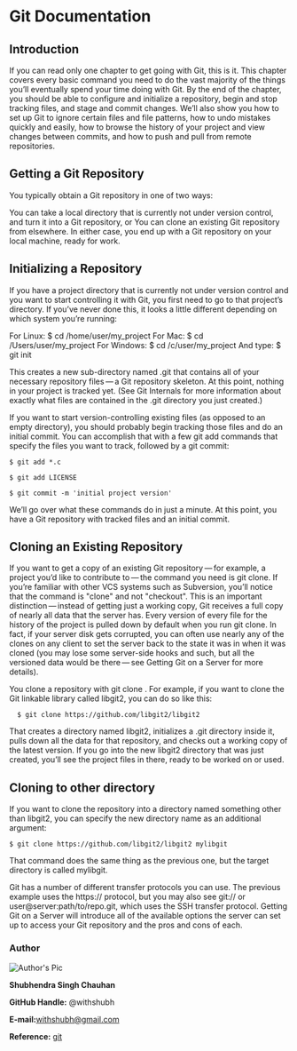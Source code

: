 # Git Documentation

## Introduction
If you can read only one chapter to get going with Git, this is it. This chapter covers every basic command you need to do the vast majority of the things you’ll eventually spend your time doing with Git. By the end of the chapter, you should be able to configure and initialize a repository, begin and stop tracking files, and stage and commit changes. We’ll also show you how to set up Git to ignore certain files and file patterns, how to undo mistakes quickly and easily, how to browse the history of your project and view changes between commits, and how to push and pull from remote repositories.

## Getting a Git Repository
You typically obtain a Git repository in one of two ways:

You can take a local directory that is currently not under version control, and turn it into a Git repository, or
You can clone an existing Git repository from elsewhere.
In either case, you end up with a Git repository on your local machine, ready for work.

## Initializing a Repository
If you have a project directory that is currently not under version control and you want to start controlling it with Git, you first need to go to that project’s directory. If you’ve never done this, it looks a little different depending on which system you’re running:

For Linux:
    $ cd /home/user/my_project 
For Mac:
    $ cd /Users/user/my_project 
For Windows:
    $ cd /c/user/my_project
And type:
    $ git init 

This creates a new sub-directory named .git that contains all of your necessary repository files — a Git repository skeleton. At this point, nothing in your project is tracked yet. (See Git Internals for more information about exactly what files are contained in the .git directory you just created.)

If you want to start version-controlling existing files (as opposed to an empty directory), you should probably begin tracking those files and do an initial commit. You can accomplish that with a few git add commands that specify the files you want to track, followed by a git commit:


    $ git add *.c

    $ git add LICENSE

    $ git commit -m 'initial project version'
    

We’ll go over what these commands do in just a minute. At this point, you have a Git repository with tracked files and an initial commit.

## Cloning an Existing Repository
If you want to get a copy of an existing Git repository — for example, a project you’d like to contribute to — the command you need is git clone. If you’re familiar with other VCS systems such as Subversion, you’ll notice that the command is "clone" and not "checkout". This is an important distinction — instead of getting just a working copy, Git receives a full copy of nearly all data that the server has. Every version of every file for the history of the project is pulled down by default when you run git clone. In fact, if your server disk gets corrupted, you can often use nearly any of the clones on any client to set the server back to the state it was in when it was cloned (you may lose some server-side hooks and such, but all the versioned data would be there — see Getting Git on a Server for more details).

You clone a repository with git clone <url>. For example, if you want to clone the Git linkable library called libgit2, you can do so like this:


      $ git clone https://github.com/libgit2/libgit2
    

That creates a directory named libgit2, initializes a .git directory inside it, pulls down all the data for that repository, and checks out a working copy of the latest version. If you go into the new libgit2 directory that was just created, you’ll see the project files in there, ready to be worked on or used.

## Cloning to other directory
If you want to clone the repository into a directory named something other than libgit2, you can specify the new directory name as an additional argument:

    $ git clone https://github.com/libgit2/libgit2 mylibgit
    

That command does the same thing as the previous one, but the target directory is called mylibgit.


Git has a number of different transfer protocols you can use. The previous example uses the https:// protocol, but you may also see git:// or user@server:path/to/repo.git, which uses the SSH transfer protocol. Getting Git on a Server will introduce all of the available options the server can set up to access your Git repository and the pros and cons of each.

### Author

![Author's Pic](https://secure.gravatar.com/avatar/48151cabe7398f233ec888078db91211/?s=120&d=identicon)

**Shubhendra Singh Chauhan**

**GitHub Handle:** @withshubh

**E-mail:**[withshubh@gmail.com](mailto:withshubh@gmail.com)

**Reference:** [git](https://git-scm.com/book/en/v2)
